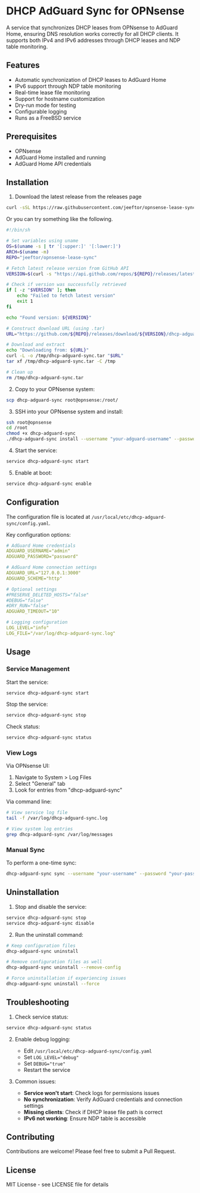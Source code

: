 # DHCP AdGuard Sync for OPNsense

A service that synchronizes DHCP leases from OPNsense to AdGuard Home, ensuring DNS resolution works correctly for all DHCP clients. It supports both IPv4 and IPv6 addresses through DHCP leases and NDP table monitoring.

## Features

- Automatic synchronization of DHCP leases to AdGuard Home
- IPv6 support through NDP table monitoring
- Real-time lease file monitoring
- Support for hostname customization
- Dry-run mode for testing
- Configurable logging
- Runs as a FreeBSD service

## Prerequisites

- OPNsense
- AdGuard Home installed and running
- AdGuard Home API credentials

## Installation

1. Download the latest release from the releases page

```bash
curl -sSL https://raw.githubusercontent.com/jeeftor/opnsense-lease-sync/master/install.sh | sh
```

Or you can try something like the following.

```bash
#!/bin/sh

# Set variables using uname
OS=$(uname -s | tr '[:upper:]' '[:lower:]')
ARCH=$(uname -m)
REPO="jeeftor/opnsense-lease-sync"

# Fetch latest release version from GitHub API
VERSION=$(curl -s "https://api.github.com/repos/${REPO}/releases/latest" | grep '"tag_name":' | sed -E 's/.*"([^"]+)".*/\1/')

# Check if version was successfully retrieved
if [ -z "$VERSION" ]; then
    echo "Failed to fetch latest version"
    exit 1
fi

echo "Found version: ${VERSION}"

# Construct download URL (using .tar)
URL="https://github.com/${REPO}/releases/download/${VERSION}/dhcp-adguard-sync_${OS}_${ARCH}_${VERSION}.tar"

# Download and extract
echo "Downloading from: ${URL}"
curl -L -o /tmp/dhcp-adguard-sync.tar "$URL"
tar xf /tmp/dhcp-adguard-sync.tar -C /tmp

# Clean up
rm /tmp/dhcp-adguard-sync.tar
```


2. Copy to your OPNsense system:
```bash
scp dhcp-adguard-sync root@opnsense:/root/
```

3. SSH into your OPNsense system and install:
```bash
ssh root@opnsense
cd /root
chmod +x dhcp-adguard-sync
./dhcp-adguard-sync install --username "your-adguard-username" --password "your-adguard-password"
```

4. Start the service:
```bash
service dhcp-adguard-sync start
```

5. Enable at boot:
```bash
service dhcp-adguard-sync enable
```

## Configuration

The configuration file is located at `/usr/local/etc/dhcp-adguard-sync/config.yaml`.

Key configuration options:
```yaml
# AdGuard Home credentials
ADGUARD_USERNAME="admin"
ADGUARD_PASSWORD="password"

# AdGuard Home connection settings
ADGUARD_URL="127.0.0.1:3000"
ADGUARD_SCHEME="http"

# Optional settings
#PRESERVE_DELETED_HOSTS="false"
#DEBUG="false"
#DRY_RUN="false"
ADGUARD_TIMEOUT="10"

# Logging configuration
LOG_LEVEL="info"
LOG_FILE="/var/log/dhcp-adguard-sync.log"
```

## Usage

### Service Management

Start the service:
```bash
service dhcp-adguard-sync start
```

Stop the service:
```bash
service dhcp-adguard-sync stop
```

Check status:
```bash
service dhcp-adguard-sync status
```

### View Logs

Via OPNsense UI:
1. Navigate to System > Log Files
2. Select "General" tab
3. Look for entries from "dhcp-adguard-sync"

Via command line:
```bash
# View service log file
tail -f /var/log/dhcp-adguard-sync.log

# View system log entries
grep dhcp-adguard-sync /var/log/messages
```

### Manual Sync

To perform a one-time sync:
```bash
dhcp-adguard-sync sync --username "your-username" --password "your-password"
```

## Uninstallation

1. Stop and disable the service:
```bash
service dhcp-adguard-sync stop
service dhcp-adguard-sync disable
```

2. Run the uninstall command:
```bash
# Keep configuration files
dhcp-adguard-sync uninstall

# Remove configuration files as well
dhcp-adguard-sync uninstall --remove-config

# Force uninstallation if experiencing issues
dhcp-adguard-sync uninstall --force
```

## Troubleshooting

1. Check service status:
```bash
service dhcp-adguard-sync status
```

2. Enable debug logging:
    - Edit `/usr/local/etc/dhcp-adguard-sync/config.yaml`
    - Set `LOG_LEVEL="debug"`
    - Set `DEBUG="true"`
    - Restart the service

3. Common issues:
    - **Service won't start**: Check logs for permissions issues
    - **No synchronization**: Verify AdGuard credentials and connection settings
    - **Missing clients**: Check if DHCP lease file path is correct
    - **IPv6 not working**: Ensure NDP table is accessible

## Contributing

Contributions are welcome! Please feel free to submit a Pull Request.

## License

MIT License - see LICENSE file for details
